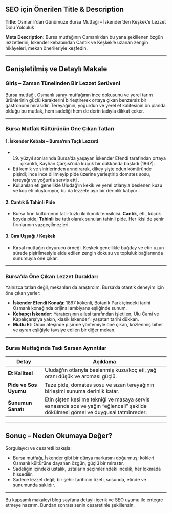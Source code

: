 
## SEO için Önerilen Title & Description

**Title**: Osmanlı'dan Günümüze Bursa Mutfağı – İskender’den Keşkek’e Lezzet Dolu Yolculuk

**Meta Description**: Bursa mutfağının Osmanlı’dan bu yana şekillenen özgün lezzetlerini; İskender kebabından Cantık ve Keşkek’e uzanan zengin hikâyeleri, mekan önerileriyle keşfedin.

---

## Genişletilmiş ve Detaylı Makale

### Giriş – Zaman Tünelinden Bir Lezzet Serüveni

Bursa mutfağı, Osmanlı saray mutfağının ince dokusunu ve yerel tarım ürünlerinin güçlü karakterini birleştirerek ortaya çıkan benzersiz bir gastronomi mirasıdır. Tereyağının, yoğurdun ve yerel et kalitesinin ön planda olduğu bu mutfak, hem sadeliği hem de derin tadıyla dikkat çeker.

---

### Bursa Mutfak Kültürünün Öne Çıkan Tatları

#### 1. İskender Kebabı – Bursa’nın Taçlı Lezzeti

* 19. yüzyıl sonlarında Bursa’da yaşayan İskender Efendi tarafından ortaya çıkarıldı, Kayhan Çarşısı’nda küçük bir dükkânda başladı (1867).
* Eti kemik ve sinirlerinden arındırarak, dikey şişte odun kömüründe pişirdi; ince ince dilimleyip pide üzerine yerleştirip domates sosu, tereyağı ve yoğurtla servis etti .
* Kullanılan eti genellikle Uludağ’ın kekik ve yerel otlarıyla beslenen kuzu ve koç eti oluşturuyor, bu da lezzete ayrı bir derinlik katıyor .

#### 2. Cantık & Tahinli Pide

* Bursa fırın kültürünün tatlı-tuzlu iki ikonik temsilcisi. **Cantık**, etli, küçük boyda pide; **Tahinli** ise tatlı olarak sunulan tahinli pide. Her ikisi de şehir fırınlarının vazgeçilmezleri.

#### 3. Cıra Uşşağı / Keşkek

* Kırsal mutfağın doyurucu örneği. Keşkek genellikle buğday ve etin uzun sürede pişirilmesiyle elde edilen zengin dokusu ve topluluk bağlamında sunumuyla öne çıkar.

---

### Bursa’da Öne Çıkan Lezzet Durakları

Yalnızca tatları değil, mekanları da araştırdım. Bursa’da otantik deneyim için öne çıkan yerler:

* **İskender Efendi Konağı**: 1867 kökenli, Botanik Park içindeki tarihi Osmanlı konağında orijinal ambiyans eşliğinde sunum.
* **Kebapçı İskender**: Yaratıcısının ailesi tarafından işletilen, Ulu Cami ve Kapalıçarşı’ya yakın, klasik İskender'i yaşatan tarihi dükkan.
* **Mutlu Et**: Odun ateşinde pişirme yöntemiyle öne çıkan, közlenmiş biber ve ayran eşliğiyle tavsiye edilen bir diğer mekan.

---

### Bursa Mutfağında Tadı Sarsan Ayrıntılar

| Detay                 | Açıklama                                                                                                                                                                      |
| --------------------- | ----------------------------------------------------------------------------------------------------------------------------------------------------------------------------- |
| **Et Kalitesi**       | Uludağ’ın otlarıyla beslenmiş kuzu/koç eti, yağ oranı düşük ve aroması güçlü. 
| **Pide ve Sos Uyumu** | Taze pide, domates sosu ve sızan tereyağının birleşimi sunuma derinlik katar.                                   |
| **Sunumun Sanatı**    | Etin şişten kesilme tekniği ve masaya servis esnasında sos ve yağın “eğlenceli” şekilde dökülmesi görsel ve duygusal tatminreder. 

---

## Sonuç – Neden Okumaya Değer?

Sorgulayıcı ve cesaretli bakışla:

* Bursa mutfağı, İskender gibi bir dünya markasını doğurmuş; kökleri Osmanlı kültürüne dayanan özgün, güçlü bir mirastır.
* Sadeliğin içindeki ustalık, ustaların seçimlerindeki incelik, her lokmada hissedilir.
* Sadece lezzet değil; bir şehir tarihinin özeti, sosunda, etinde ve sunumunda saklıdır.

---

Bu kapsamlı makaleyi blog sayfana detaylı içerik ve SEO uyumu ile entegre etmeye hazırım. Bundan sonrası senin cesaretinle şekillensin.

